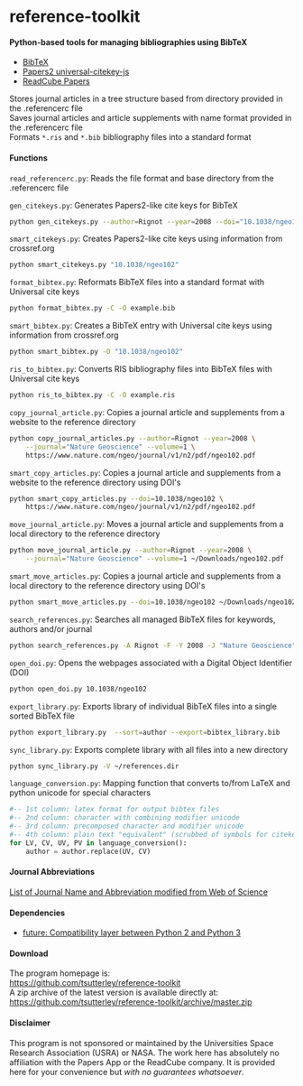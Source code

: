 reference-toolkit
=================

#### Python-based tools for managing bibliographies using BibTeX

- [BibTeX](http://www.bibtex.org/)  
- [Papers2 universal-citekey-js](https://github.com/cparnot/universal-citekey-js)  
- [ReadCube Papers](https://www.readcube.com/papers/)  

Stores journal articles in a tree structure based from directory provided in the .referencerc file   
Saves journal articles and article supplements with name format provided in the .referencerc file   
Formats `*.ris` and `*.bib` bibliography files into a standard format  

#### Functions
`read_referencerc.py`: Reads the file format and base directory from the .referencerc file  

`gen_citekeys.py`: Generates Papers2-like cite keys for BibTeX  
```bash
python gen_citekeys.py --author=Rignot --year=2008 --doi="10.1038/ngeo102"
```
`smart_citekeys.py`: Creates Papers2-like cite keys using information from crossref.org  
```bash
python smart_citekeys.py "10.1038/ngeo102"
```

`format_bibtex.py`: Reformats BibTeX files into a standard format with Universal cite keys  
```bash
python format_bibtex.py -C -O example.bib
```
`smart_bibtex.py`: Creates a BibTeX entry with Universal cite keys using information from crossref.org  
```bash
python smart_bibtex.py -O "10.1038/ngeo102"
```
`ris_to_bibtex.py`: Converts RIS bibliography files into BibTeX files with Universal cite keys  
```bash
python ris_to_bibtex.py -C -O example.ris
```

`copy_journal_article.py`: Copies a journal article and supplements from a website to the reference directory  
```bash
python copy_journal_articles.py --author=Rignot --year=2008 \
	--journal="Nature Geoscience" --volume=1 \
	https://www.nature.com/ngeo/journal/v1/n2/pdf/ngeo102.pdf
```
`smart_copy_articles.py`: Copies a journal article and supplements from a website to the reference directory using DOI's  
```bash
python smart_copy_articles.py --doi=10.1038/ngeo102 \
	https://www.nature.com/ngeo/journal/v1/n2/pdf/ngeo102.pdf
```

`move_journal_article.py`: Moves a journal article and supplements from a local directory to the reference directory  
```bash
python move_journal_article.py --author=Rignot --year=2008 \
	--journal="Nature Geoscience" --volume=1 ~/Downloads/ngeo102.pdf
```
`smart_move_articles.py`: Copies a journal article and supplements from a local directory to the reference directory using DOI's  
```bash
python smart_move_articles.py --doi=10.1038/ngeo102 ~/Downloads/ngeo102.pdf
```

`search_references.py`: Searches all managed BibTeX files for keywords, authors and/or journal  
```bash
python search_references.py -A Rignot -F -Y 2008 -J "Nature Geoscience"
```

`open_doi.py`: Opens the webpages associated with a Digital Object Identifier (DOI)  
```bash
python open_doi.py 10.1038/ngeo102
```

`export_library.py`: Exports library of individual BibTeX files into a single sorted BibTeX file  
```bash
python export_library.py  --sort=author --export=bibtex_library.bib
```
`sync_library.py`: Exports complete library with all files into a new directory  
```bash
python sync_library.py -V ~/references.dir
```

`language_conversion.py`: Mapping function that converts to/from LaTeX and python unicode for special characters  
```python
#-- 1st column: latex format for output bibtex files
#-- 2nd column: character with combining modifier unicode
#-- 3rd column: precomposed character and modifier unicode
#-- 4th column: plain text "equivalent" (scrubbed of symbols for citekeys)
for LV, CV, UV, PV in language_conversion():
	author = author.replace(UV, CV)
```

#### Journal Abbreviations
[List of Journal Name and Abbreviation modified from Web of Science](https://github.com/JabRef/abbrv.jabref.org/tree/master/journals)  

#### Dependencies
 - [future: Compatibility layer between Python 2 and Python 3](http://python-future.org/)  

#### Download
The program homepage is:   
https://github.com/tsutterley/reference-toolkit   
A zip archive of the latest version is available directly at:    
https://github.com/tsutterley/reference-toolkit/archive/master.zip  

#### Disclaimer  
This program is not sponsored or maintained by the Universities Space Research Association (USRA) or NASA.
The work here has absolutely no affiliation with the Papers App or the ReadCube company.
It is provided here for your convenience but _with no guarantees whatsoever_.  
